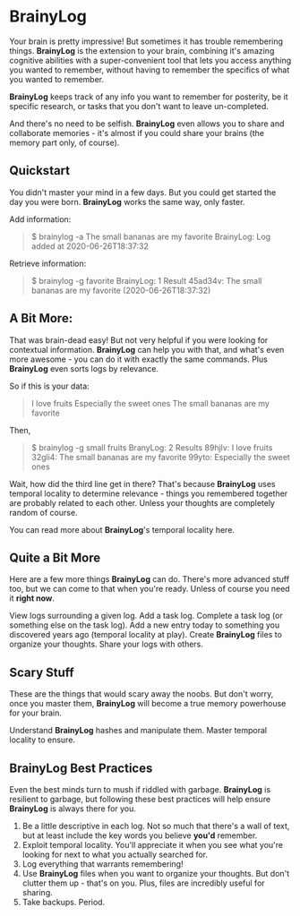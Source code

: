 # BrainyLog

Your brain is pretty impressive! But sometimes it has trouble remembering things. **BrainyLog** is the extension to your brain, combining it's amazing cognitive abilities with a super-convenient tool that lets you access anything you wanted to remember, without having to remember the specifics of what you wanted to remember.

**BrainyLog** keeps track of any info you want to remember for posterity, be it specific research, or tasks that you don't want to leave un-completed.

And there's no need to be selfish. **BrainyLog** even allows you to share and collaborate memories - it's almost if you could share your brains (the memory part only, of course).

## Quickstart

You didn't master your mind in a few days. But you could get started the day you were born. **BrainyLog** works the same way, only faster.

Add information:
> $ brainylog -a The small bananas are my favorite
> BrainyLog: Log added at 2020-06-26T18:37:32

Retrieve information:
>$ brainylog -g favorite
> BrainyLog: 1 Result
> 45ad34v: The small bananas are my favorite (2020-06-26T18:37:32)

## A Bit More:

That was brain-dead easy! But not very helpful if you were looking for contextual information. **BrainyLog** can help you with that, and what's even more awesome - you can do it with exactly the same commands. Plus **BrainyLog** even sorts logs by relevance.

So if this is your data:
>I love fruits
>Especially the sweet ones
>The small bananas are my favorite

Then,
>$ brainylog -g small fruits
>BranyLog: 2 Results
>89hjlv: I love fruits
>32gli4: The small bananas are my favorite
>99yto: Especially the sweet ones

Wait, how did the third line get in there? That's because **BrainyLog** uses temporal locality to determine relevance - things you remembered together are probably related to each other. Unless your thoughts are completely random of course.

You can read more about **BrainyLog**'s temporal locality here.

## Quite a Bit More

Here are a few more things **BrainyLog** can do. There's more advanced stuff too, but we can come to that when you're ready. Unless of course you need it **right now**.

View logs surrounding a given log.
Add a task log.
Complete a task log (or something else on the task log).
Add a new entry today to something you discovered years ago (temporal locality at play).
Create **BrainyLog** files to organize your thoughts.
Share your logs with others.


## Scary Stuff

These are the things that would scary away the noobs. But don't worry, once you master them, **BrainyLog** will become a true memory powerhouse for your brain.

Understand **BrainyLog** hashes and manipulate them.
Master temporal locality to ensure.

## BrainyLog Best Practices

Even the best minds turn to mush if riddled with garbage. **BrainyLog** is resilient to garbage, but following these best practices will help ensure **BrainyLog** is always there for you.

1. Be a little descriptive in each log. Not so much that there's a wall of text, but at least include the key words you believe **you'd** remember.
2. Exploit temporal locality. You'll appreciate it when you see what you're looking for next to what you actually searched for.
3. Log everything that warrants remembering!
4. Use **BrainyLog** files when you want to organize your thoughts. But don't clutter them up - that's on you. Plus, files are incredibly useful for sharing.
5. Take backups. Period.
